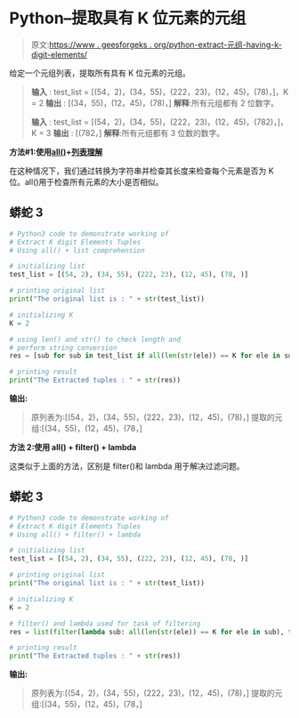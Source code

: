 # Python–提取具有 K 位元素的元组

> 原文:[https://www . geesforgeks . org/python-extract-元组-having-k-digit-elements/](https://www.geeksforgeeks.org/python-extract-tuples-having-k-digit-elements/)

给定一个元组列表，提取所有具有 K 位元素的元组。

> **输入** : test_list = [(54，2)，(34，55)，(222，23)，(12，45)，(78)，]，K = 2
> **输出** : [(34，55)，(12，45)，(78)，]
> **解释**:所有元组都有 2 位数字。
> 
> **输入** : test_list = [(54，2)，(34，55)，(222，23)，(12，45)，(782)，]，K = 3
> **输出** : [(782，]
> **解释**:所有元组都有 3 位数的数字。

**方法#1:使用**[**all()**](https://www.geeksforgeeks.org/any-all-in-python/)**+**[**列表理解**](https://www.geeksforgeeks.org/python-list-comprehension-and-slicing/)

在这种情况下，我们通过转换为字符串并检查其长度来检查每个元素是否为 K 位。all()用于检查所有元素的大小是否相似。

## 蟒蛇 3

```py
# Python3 code to demonstrate working of
# Extract K digit Elements Tuples
# Using all() + list comprehension

# initializing list
test_list = [(54, 2), (34, 55), (222, 23), (12, 45), (78, )]

# printing original list
print("The original list is : " + str(test_list))

# initializing K
K = 2

# using len() and str() to check length and 
# perform string conversion
res = [sub for sub in test_list if all(len(str(ele)) == K for ele in sub)]

# printing result
print("The Extracted tuples : " + str(res))
```

**输出:**

> 原列表为:[(54，2)，(34，55)，(222，23)，(12，45)，(78)，]
> 提取的元组:[(34，55)，(12，45)，(78，]

**方法 2:使用 all() + filter() + lambda**

这类似于上面的方法，区别是 filter()和 lambda 用于解决过滤问题。

## 蟒蛇 3

```py
# Python3 code to demonstrate working of
# Extract K digit Elements Tuples
# Using all() + filter() + lambda

# initializing list
test_list = [(54, 2), (34, 55), (222, 23), (12, 45), (78, )]

# printing original list
print("The original list is : " + str(test_list))

# initializing K
K = 2

# filter() and lambda used for task of filtering
res = list(filter(lambda sub: all(len(str(ele)) == K for ele in sub), test_list))

# printing result
print("The Extracted tuples : " + str(res))
```

**输出:**

> 原列表为:[(54，2)，(34，55)，(222，23)，(12，45)，(78)，]
> 提取的元组:[(34，55)，(12，45)，(78，]